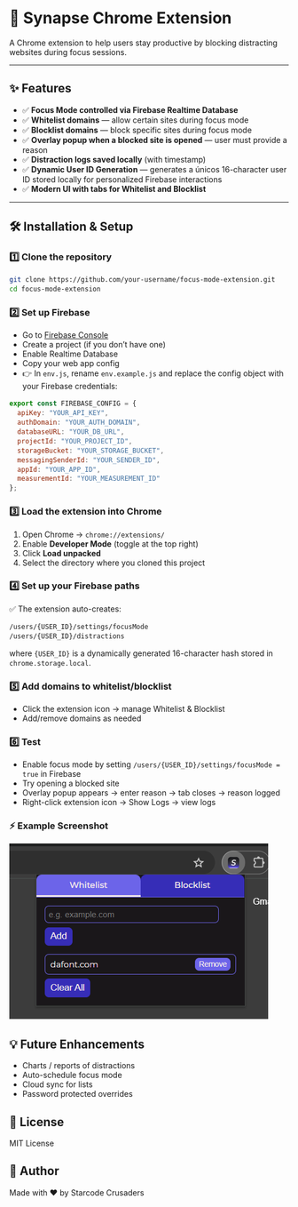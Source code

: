 # 🚀 Synapse Chrome Extension

A Chrome extension to help users stay productive by blocking distracting websites during focus sessions.

---

## ✨ Features

- ✅ **Focus Mode controlled via Firebase Realtime Database**
- ✅ **Whitelist domains** — allow certain sites during focus mode
- ✅ **Blocklist domains** — block specific sites during focus mode
- ✅ **Overlay popup when a blocked site is opened** — user must provide a reason
- ✅ **Distraction logs saved locally** (with timestamp)
- ✅ **Dynamic User ID Generation** — generates a únicos 16-character user ID stored locally for personalized Firebase interactions
- ✅ **Modern UI with tabs for Whitelist and Blocklist**

---

## 🛠 Installation & Setup

### 1️⃣ Clone the repository

```bash
git clone https://github.com/your-username/focus-mode-extension.git
cd focus-mode-extension
```

### 2️⃣ Set up Firebase

- Go to [Firebase Console](https://console.firebase.google.com/)
- Create a project (if you don’t have one)
- Enable Realtime Database
- Copy your web app config
- 👉 In `env.js`, rename `env.example.js` and replace the config object with your Firebase credentials:

```javascript
export const FIREBASE_CONFIG = {
  apiKey: "YOUR_API_KEY",
  authDomain: "YOUR_AUTH_DOMAIN",
  databaseURL: "YOUR_DB_URL",
  projectId: "YOUR_PROJECT_ID",
  storageBucket: "YOUR_STORAGE_BUCKET",
  messagingSenderId: "YOUR_SENDER_ID",
  appId: "YOUR_APP_ID",
  measurementId: "YOUR_MEASUREMENT_ID"
};
```

### 3️⃣ Load the extension into Chrome

1. Open Chrome → `chrome://extensions/`
2. Enable **Developer Mode** (toggle at the top right)
3. Click **Load unpacked**
4. Select the directory where you cloned this project

### 4️⃣ Set up your Firebase paths

✅ The extension auto-creates:

```bash
/users/{USER_ID}/settings/focusMode
/users/{USER_ID}/distractions
```

where `{USER_ID}` is a dynamically generated 16-character hash stored in `chrome.storage.local`.

### 5️⃣ Add domains to whitelist/blocklist

- Click the extension icon → manage Whitelist & Blocklist
- Add/remove domains as needed

### 6️⃣ Test

- Enable focus mode by setting `/users/{USER_ID}/settings/focusMode = true` in Firebase
- Try opening a blocked site
- Overlay popup appears → enter reason → tab closes → reason logged
- Right-click extension icon → Show Logs → view logs

### ⚡ Example Screenshot

![Synapse Extension Screenshot](images/extension_ss.png)

## 💡 Future Enhancements

- Charts / reports of distractions
- Auto-schedule focus mode
- Cloud sync for lists
- Password protected overrides

## 📝 License

MIT License

## 👑 Author

Made with ❤️ by Starcode Crusaders
